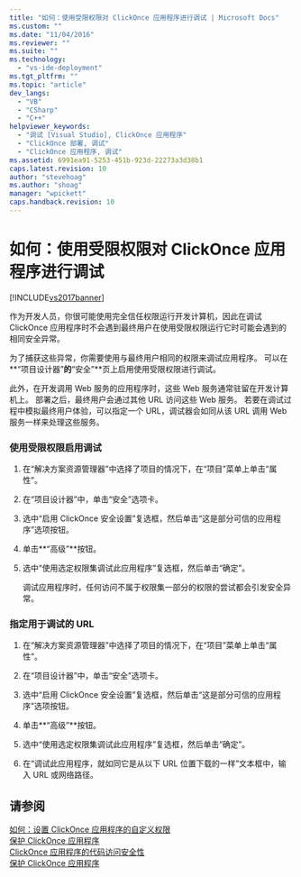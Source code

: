 ```yaml
---
title: "如何：使用受限权限对 ClickOnce 应用程序进行调试 | Microsoft Docs"
ms.custom: ""
ms.date: "11/04/2016"
ms.reviewer: ""
ms.suite: ""
ms.technology: 
  - "vs-ide-deployment"
ms.tgt_pltfrm: ""
ms.topic: "article"
dev_langs: 
  - "VB"
  - "CSharp"
  - "C++"
helpviewer_keywords: 
  - "调试 [Visual Studio], ClickOnce 应用程序"
  - "ClickOnce 部署, 调试"
  - "ClickOnce 应用程序, 调试"
ms.assetid: 6991ea91-5253-451b-923d-22273a3d38b1
caps.latest.revision: 10
author: "stevehoag"
ms.author: "shoag"
manager: "wpickett"
caps.handback.revision: 10
---
```

# 如何：使用受限权限对 ClickOnce 应用程序进行调试
[!INCLUDE[vs2017banner](../code-quality/includes/vs2017banner.md)]

作为开发人员，你很可能使用完全信任权限运行开发计算机，因此在调试 ClickOnce 应用程序时不会遇到最终用户在使用受限权限运行它时可能会遇到的相同安全异常。  
  
 为了捕获这些异常，你需要使用与最终用户相同的权限来调试应用程序。 可以在**“项目设计器”**的**“安全”**页上启用使用受限权限进行调试。  
  
 此外，在开发调用 Web 服务的应用程序时，这些 Web 服务通常驻留在开发计算机上。 部署之后，最终用户会通过其他 URL 访问这些 Web 服务。 若要在调试过程中模拟最终用户体验，可以指定一个 URL，调试器会如同从该 URL 调用 Web 服务一样来处理这些服务。  
  
### 使用受限权限启用调试  
  
1.  在“解决方案资源管理器”中选择了项目的情况下，在“项目”菜单上单击“属性”。  
  
2.  在“项目设计器”中，单击“安全”选项卡。  
  
3.  选中“启用 ClickOnce 安全设置”复选框，然后单击“这是部分可信的应用程序”选项按钮。  
  
4.  单击**“高级”**按钮。  
  
5.  选中“使用选定权限集调试此应用程序”复选框，然后单击“确定”。  
  
     调试应用程序时，任何访问不属于权限集一部分的权限的尝试都会引发安全异常。  
  
### 指定用于调试的 URL  
  
1.  在“解决方案资源管理器”中选择了项目的情况下，在“项目”菜单上单击“属性”。  
  
2.  在“项目设计器”中，单击“安全”选项卡。  
  
3.  选中“启用 ClickOnce 安全设置”复选框，然后单击“这是部分可信的应用程序”选项按钮。  
  
4.  单击**“高级”**按钮。  
  
5.  选中“使用选定权限集调试此应用程序”复选框，然后单击“确定”。  
  
6.  在“调试此应用程序，就如同它是从以下 URL 位置下载的一样”文本框中，输入 URL 或网络路径。  
  
## 请参阅  
 [如何：设置 ClickOnce 应用程序的自定义权限](../deployment/how-to-set-custom-permissions-for-a-clickonce-application.md)   
 [保护 ClickOnce 应用程序](../deployment/securing-clickonce-applications.md)   
 [ClickOnce 应用程序的代码访问安全性](../deployment/code-access-security-for-clickonce-applications.md)   
 [保护 ClickOnce 应用程序](../deployment/securing-clickonce-applications.md)